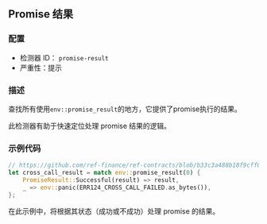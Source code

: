 ## Promise 结果

### 配置

* 检测器 ID： `promise-result`
* 严重性：提示

### 描述

查找所有使用`env::promise_result`的地方，它提供了promise执行的结果。

此检测器有助于快速定位处理 promise 结果的逻辑。

### 示例代码

```rust
// https://github.com/ref-finance/ref-contracts/blob/b33c3a488b18f9cff82a3fdd53bf65d6aac09e15/ref-exchange/src/lib.rs#L434
let cross_call_result = match env::promise_result(0) {
    PromiseResult::Successful(result) => result,
    _ => env::panic(ERR124_CROSS_CALL_FAILED.as_bytes()),
};
```

在此示例中，将根据其状态（成功或不成功）处理 promise 的结果。
